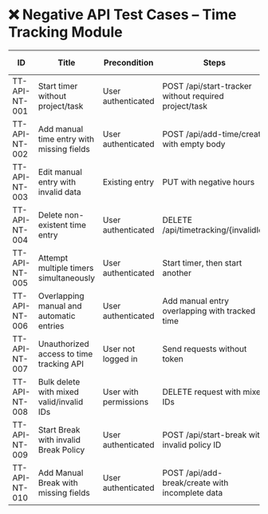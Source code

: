 # ❌ Negative API Test Cases – Time Tracking Module

| ID            | Title                                           | Precondition          | Steps                                                 | Expected Result                       | Actual Result | Status |
|---------------|-------------------------------------------------|-----------------------|-------------------------------------------------------|---------------------------------------|---------------|--------|
| TT-API-NT-001 | Start timer without project/task                | User authenticated    | POST /api/start-tracker without required project/task | 400 Bad Request with validation error |               |        |
| TT-API-NT-002 | Add manual time entry with missing fields       | User authenticated    | POST /api/add-time/create with empty body             | 400 Bad Request with validation error |               |        |
| TT-API-NT-003 | Edit manual entry with invalid data             | Existing entry        | PUT with negative hours                               | 400 Bad Request with validation error |               |        |
| TT-API-NT-004 | Delete non-existent time entry                  | User authenticated    | DELETE /api/timetracking/{invalidId}                  | 404 Not Found error                   |               |        |
| TT-API-NT-005 | Attempt multiple timers simultaneously          | User authenticated    | Start timer, then start another                       | 400 Bad Request or validation error   |               |        |
| TT-API-NT-006 | Overlapping manual and automatic entries        | User authenticated    | Add manual entry overlapping with tracked time        | 400 Bad Request or validation error   |               |        |
| TT-API-NT-007 | Unauthorized access to time tracking API        | User not logged in    | Send requests without token                           | 401 Unauthorized                      |               |        |
| TT-API-NT-008 | Bulk delete with mixed valid/invalid IDs        | User with permissions | DELETE request with mixed IDs                         | Partial success or validation error   |               |        |
| TT-API-NT-009 | Start Break with invalid Break Policy           | User authenticated    | POST /api/start-break with invalid policy ID          | 400 Bad Request with validation error |               |        |
| TT-API-NT-010 | Add Manual Break with missing fields            | User authenticated    | POST /api/add-break/create with incomplete data       | 400 Bad Request with validation error |               |        |